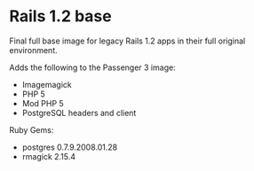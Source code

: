 # Rails 1.2 base

Final full base image for legacy Rails 1.2 apps in their full original environment.

Adds the following to the Passenger 3 image:

* Imagemagick
* PHP 5
* Mod PHP 5
* PostgreSQL headers and client

Ruby Gems:

* postgres 0.7.9.2008.01.28
* rmagick 2.15.4

